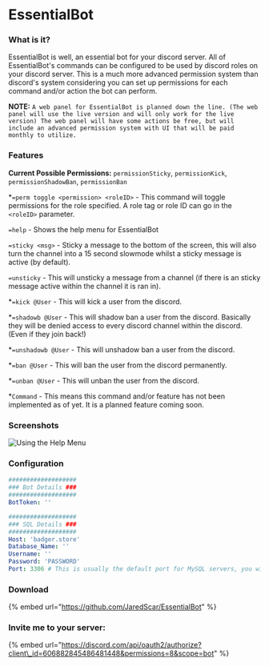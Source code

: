 # EssentialBot

### What is it?

EssentialBot is well, an essential bot for your discord server. All of EssentialBot's commands can be configured to be used by discord roles on your discord server. This is a much more advanced permission system than discord's system considering you can set up permissions for each command and/or action the bot can perform.

**NOTE:** `A web panel for EssentialBot is planned down the line. (The web panel will use the live version and will only work for the live version) The web panel will have some actions be free, but will include an advanced permission system with UI that will be paid monthly to utilize.`

### Features

**Current Possible Permissions:** `permissionSticky`, `permissionKick`, `permissionShadowBan`, `permissionBan`

\*`=perm toggle <permission> <roleID>` - This command will toggle permissions for the role specified. A role tag or role ID can go in the `<roleID>` parameter.

`=help` - Shows the help menu for EssentialBot

`=sticky <msg>` - Sticky a message to the bottom of the screen, this will also turn the channel into a 15 second slowmode whilst a sticky message is active \(by default\).

`=unsticky` - This will unsticky a message from a channel \(if there is an sticky message active within the channel it is ran in\).

\*`=kick @User` - This will kick a user from the discord.

\*`=shadowb @User` - This will shadow ban a user from the discord. Basically they will be denied access to every discord channel within the discord. \(Even if they join back!\)

\*`=unshadowb @User` - This will unshadow ban a user from the discord.

\*`=ban @User` - This will ban the user from the discord permanently.

\*`=unban @User` - This will unban the user from the discord.

\*`Command` - This means this command and/or feature has not been implemented as of yet. It is a planned feature coming soon.

### Screenshots

![Using the Help Menu](https://i.gyazo.com/66c6939703788b487a43fdee852cf630.gif)

### Configuration

```yaml
###################
### Bot Details ###
###################
BotToken: ''

###################
### SQL Details ###
###################
Host: 'badger.store'
Database_Name: ''
Username: ''
Password: 'PASSWORD'
Port: 3306 # This is usually the default port for MySQL servers, you will most likely not need to change this
```

### Download

{% embed url="https://github.com/JaredScar/EssentialBot" %}

### Invite me to your server:

{% embed url="https://discord.com/api/oauth2/authorize?client\_id=606882845486481448&permissions=8&scope=bot" %}

